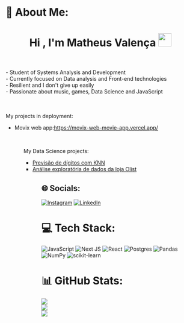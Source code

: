 # 💫 About Me:
<h1 align="center"><b>Hi , I'm Matheus Valença </b><img src="https://media.giphy.com/media/hvRJCLFzcasrR4ia7z/giphy.gif" width="35"></h1><br><br>- Student of Systems Analysis and Development<br>- Currently focused on Data analysis and Front-end technologies<br>- Resilient and I don't give up easily<br>- Passionate about music, games, Data Science and JavaScript<br><br><br>

<p>My projects in deployment:<p/>
<ul>
  <li>Movix web app:<a href="https://movix-web-movie-app.vercel.app/">https://movix-web-movie-app.vercel.app/<a/></li>
<ul/>
<br>
<p>My Data Science projects:<p/>  
 <ul>
  <li><a href="https://github.com/Matheus351/KNN-previsao-de-digitos/blob/main/KNN_previsao_digitos.ipynb">Previsão de dígitos com KNN</a></li>
   <li><a href="https://github.com/Matheus351/AED-da-loja-Olist/blob/main/Projeto_Ana%CC%81lise_Explorato%CC%81ria_de_Dados_da_loja_Olist.ipynb">Análise exploratória de dados da loja Olist</a></li>
<ul/>

## 🌐 Socials:
[![Instagram](https://img.shields.io/badge/Instagram-%23E4405F.svg?logo=Instagram&logoColor=white)](https://instagram.com/matheus__valenca) [![LinkedIn](https://img.shields.io/badge/LinkedIn-%230077B5.svg?logo=linkedin&logoColor=white)](https://linkedin.com/in/francisco-matheus-valença-13b730226) 

# 💻 Tech Stack:
![JavaScript](https://img.shields.io/badge/javascript-%23323330.svg?style=for-the-badge&logo=javascript&logoColor=%23F7DF1E) ![Next JS](https://img.shields.io/badge/Next-black?style=for-the-badge&logo=next.js&logoColor=white)  ![React](https://img.shields.io/badge/react-%2320232a.svg?style=for-the-badge&logo=react&logoColor=%2361DAFB) ![Postgres](https://img.shields.io/badge/postgres-%23316192.svg?style=for-the-badge&logo=postgresql&logoColor=white)
![Pandas](https://img.shields.io/badge/pandas-%23150458.svg?style=for-the-badge&logo=pandas&logoColor=white) ![NumPy](https://img.shields.io/badge/numpy-%23013243.svg?style=for-the-badge&logo=numpy&logoColor=white) ![scikit-learn](https://img.shields.io/badge/scikit--learn-%23F7931E.svg?style=for-the-badge&logo=scikit-learn&logoColor=white)

# 📊 GitHub Stats:
![](https://github-readme-stats.vercel.app/api?username=Matheus351&theme=gotham&hide_border=false&include_all_commits=false&count_private=true)<br/>
![](https://github-readme-streak-stats.herokuapp.com/?user=Matheus351&theme=gotham&hide_border=false)<br/>
![](https://github-readme-stats.vercel.app/api/top-langs/?username=Matheus351&theme=gotham&hide_border=false&include_all_commits=false&count_private=true&layout=compact)

<!-- Proudly created with GPRM ( https://gprm.itsvg.in ) -->

<!-- Proudly created with GPRM ( https://gprm.itsvg.in ) -->
